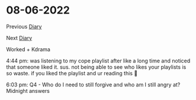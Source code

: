 # 08-06-2022

Previous [Diary](https://aryanmangla23.github.io/08-05-2022/)

Next [Diary](https://aryanmangla23.github.io/08-07-2022/)

Worked + Kdrama

4:44 pm: was listening to my cope playlist after like a long time and noticed that someone liked it. sus. not being able to see who likes your playlists is so waste. if you liked the playlist and ur reading this 👋

6:03 pm: Q4 - Who do I need to still forgive and who am I still angry at? Midnight answers
